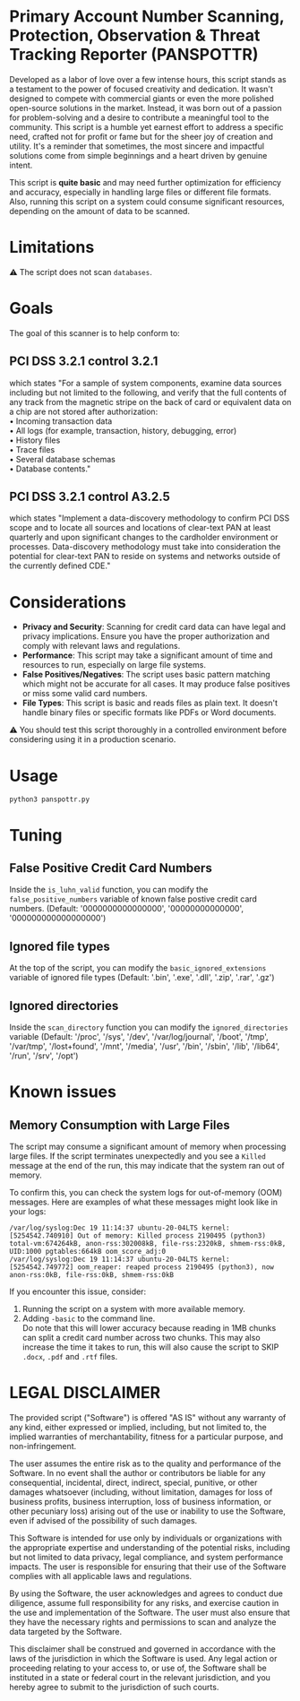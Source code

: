 # Primary Account Number Scanning, Protection, Observation & Threat Tracking Reporter (PANSPOTTR)
Developed as a labor of love over a few intense hours, this script stands as a testament to the power of focused creativity and dedication. It wasn't designed to compete with commercial giants or even the more polished open-source solutions in the market. Instead, it was born out of a passion for problem-solving and a desire to contribute a meaningful tool to the community. This script is a humble yet earnest effort to address a specific need, crafted not for profit or fame but for the sheer joy of creation and utility. It's a reminder that sometimes, the most sincere and impactful solutions come from simple beginnings and a heart driven by genuine intent.

This script is **quite basic** and may need further optimization for efficiency and accuracy, especially in handling large files or different file formats. Also, running this script on a system could consume significant resources, depending on the amount of data to be scanned.

# Limitations
⚠ The script does not scan `databases`.

# Goals
The goal of this scanner is to help conform to:

## PCI DSS 3.2.1 control 3.2.1
which states "For a sample of system components, examine data sources including but not limited to the following, and verify that the full contents of any track from the magnetic stripe on the back of card or equivalent data on a chip are not stored after authorization:  
• Incoming transaction data  
• All logs (for example, transaction, history, debugging, error)  
• History files  
• Trace files  
• Several database schemas  
• Database contents."  

## PCI DSS 3.2.1 control A3.2.5 
which states "Implement a data-discovery methodology to confirm PCI DSS scope and to locate all sources and locations of clear-text PAN at least quarterly and upon significant changes to the cardholder environment or processes.
Data-discovery methodology must take into consideration the potential for clear-text PAN to reside on systems and networks outside of the currently defined CDE."

# Considerations
* **Privacy and Security**: Scanning for credit card data can have legal and privacy implications. Ensure you have the proper authorization and comply with relevant laws and regulations.  
* **Performance**: This script may take a significant amount of time and resources to run, especially on large file systems.  
* **False Positives/Negatives**: The script uses basic pattern matching which might not be accurate for all cases. It may produce false positives or miss some valid card numbers.  
* **File Types**: This script is basic and reads files as plain text. It doesn't handle binary files or specific formats like PDFs or Word documents.

⚠ You should test this script thoroughly in a controlled environment before considering using it in a production scenario.

# Usage
`python3 panspottr.py`

# Tuning
## False Positive Credit Card Numbers
Inside the `is_luhn_valid` function, you can modify the `false_positive_numbers` variable of known false postive credit card numbers. (Default: '0000000000000000', '00000000000000', '000000000000000000')

## Ignored file types
At the top of the script, you can modify the `basic_ignored_extensions` variable of ignored file types (Default: '.bin', '.exe', '.dll', '.zip', '.rar', '.gz')

## Ignored directories
Inside the `scan_directory` function you can modify the `ignored_directories` variable (Default: '/proc', '/sys', '/dev', '/var/log/journal', '/boot', '/tmp', '/var/tmp', '/lost+found', '/mnt', '/media', '/usr', '/bin', '/sbin', '/lib', '/lib64', '/run', '/srv', '/opt')

# Known issues

## Memory Consumption with Large Files
The script may consume a significant amount of memory when processing large files. If the script terminates unexpectedly and you see a `Killed` message at the end of the run, this may indicate that the system ran out of memory.

To confirm this, you can check the system logs for out-of-memory (OOM) messages. Here are examples of what these messages might look like in your logs:
```
/var/log/syslog:Dec 19 11:14:37 ubuntu-20-04LTS kernel: [5254542.740910] Out of memory: Killed process 2190495 (python3) total-vm:674264kB, anon-rss:302008kB, file-rss:2320kB, shmem-rss:0kB, UID:1000 pgtables:664kB oom_score_adj:0
/var/log/syslog:Dec 19 11:14:37 ubuntu-20-04LTS kernel: [5254542.749772] oom_reaper: reaped process 2190495 (python3), now anon-rss:0kB, file-rss:0kB, shmem-rss:0kB
```
If you encounter this issue, consider:  
1. Running the script on a system with more available memory.  
2. Adding `-basic` to the command line.  
   Do note that this will lower accuracy because reading in 1MB chunks can split a credit card number across two chunks. This may also increase the time it takes to run, this will also cause the script to SKIP `.docx`, `.pdf` and `.rtf` files.

# LEGAL DISCLAIMER
The provided script ("Software") is offered "AS IS" without any warranty of any kind, either expressed or implied, including, but not limited to, the implied warranties of merchantability, fitness for a particular purpose, and non-infringement.

The user assumes the entire risk as to the quality and performance of the Software. In no event shall the author or contributors be liable for any consequential, incidental, direct, indirect, special, punitive, or other damages whatsoever (including, without limitation, damages for loss of business profits, business interruption, loss of business information, or other pecuniary loss) arising out of the use or inability to use the Software, even if advised of the possibility of such damages.

This Software is intended for use only by individuals or organizations with the appropriate expertise and understanding of the potential risks, including but not limited to data privacy, legal compliance, and system performance impacts. The user is responsible for ensuring that their use of the Software complies with all applicable laws and regulations.

By using the Software, the user acknowledges and agrees to conduct due diligence, assume full responsibility for any risks, and exercise caution in the use and implementation of the Software. The user must also ensure that they have the necessary rights and permissions to scan and analyze the data targeted by the Software.

This disclaimer shall be construed and governed in accordance with the laws of the jurisdiction in which the Software is used. Any legal action or proceeding relating to your access to, or use of, the Software shall be instituted in a state or federal court in the relevant jurisdiction, and you hereby agree to submit to the jurisdiction of such courts.

